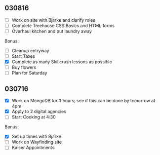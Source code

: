 030816
---
- [ ] Work on site with Bjarke and clarify roles
- [ ] Complete Treehouse CSS Basics and HTML forms
- [ ] Overhaul kitchen and put laundry away

Bonus:
- [ ] Cleanup entryway
- [ ] Start Taxes
- [X] Complete as many Skillcrush lessons as possible
- [ ] Buy flowers
- [ ] Plan for Saturday

030716
---

- [X] Work on MongoDB for 3 hours; see if this can be done by tomorrow at 4pm
- [X] Apply to 2 digital agencies
- [ ] Start Cooking at 4:30

Bonus:

- [X] Set up times with Bjarke
- [ ] Work on Wayfinding site
- [ ] Kaiser Appointments
